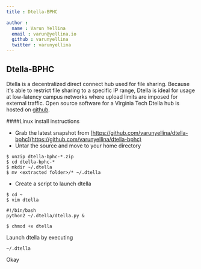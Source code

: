 ```yaml
---
title : Dtella-BPHC

author :
  name : Varun Yellina
  email : varun@yellina.io
  github : varunyellina
  twitter : varunyellina
---
```


## Dtella-BPHC
Dtella is a decentralized direct connect hub used for file sharing. Because it's able to restrict file sharing to a specific IP range, Dtella is ideal for usage at low-latency campus networks where upload limits are imposed for external traffic. Open source software for a Virginia Tech Dtella hub is hosted on [github](https://github.com/varunyellina).


####Linux install instructions
* Grab the latest snapshot from [https://github.com/varunyellina/dtella-bphc](https://github.com/varunyellina/dtella-bphc)
* Untar the source and move to your home directory
```
$ unzip dtella-bphc-*.zip 
$ cd dtella-bphc-*  
$ mkdir ~/.dtella
$ mv <extracted folder>/* ~/.dtella
```
* Create a script to launch dtella
```
$ cd ~
$ vim dtella
```
```
#!/bin/bash
python2 ~/.dtella/dtella.py &
```
```
$ chmod +x dtella
```

Launch dtella by executing
```
~/.dtella
```
Okay